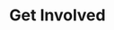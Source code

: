 ---
layout: page
title: Get Involved
nav: true
nav_order: 3
dropdown: true
children:
  - title: Vendor Info
    permalink: /vendor-information/
  - title: Sponsor Info
    permalink: /sponsor-information/
---